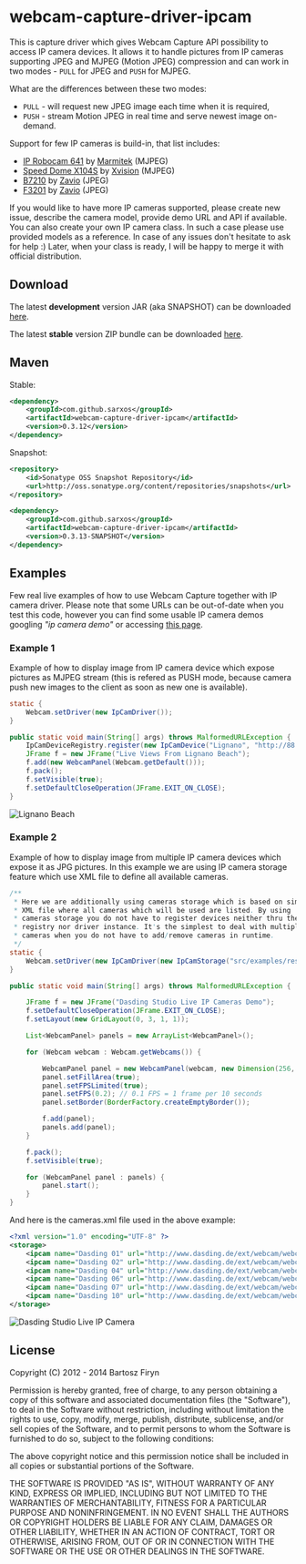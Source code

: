 # webcam-capture-driver-ipcam

This is capture driver which gives Webcam Capture API possibility to
access IP camera devices. It allows it to
handle pictures from IP cameras supporting JPEG and MJPEG (Motion JPEG) compression
and can work in two modes - ```PULL``` for JPEG and ```PUSH``` for MJPEG.

What are the differences between these two modes:

* ```PULL``` - will request new JPEG image each time when it is required,
* ```PUSH``` - stream Motion JPEG in real time and serve newest image on-demand.

Support for few IP cameras is build-in, that list includes:

* [IP Robocam 641](http://www.marmitek.com/en/product-details/home-automation-security/ip-cameras/ip-robocam-641.php) by [Marmitek](http://www.marmitek.com/) (MJPEG)
* [Speed Dome X104S](http://www.ipcctv.com/product.php?xProd=10&xSec=26) by [Xvision](http://www.ipcctv.com/) (MJPEG)
* [B7210](http://www.zavio.com/product.php?id=45) by [Zavio](http://www.zavio.com/) (JPEG)
* [F3201](http://www.zavio.com/product.php?id=28) by [Zavio](http://www.zavio.com/) (JPEG)

If you would like to have more IP cameras supported, please create new issue, describe the camera
model, provide demo URL and API if available. You can also create your own IP camera class. In such 
a case please use provided models as a reference. In case of any issues don't hesitate to ask for
help :) Later, when your class is ready, I will be happy to merge it with official distribution.


## Download

The latest **development** version JAR (aka SNAPSHOT) can be downloaded [here](https://oss.sonatype.org/service/local/artifact/maven/redirect?r=snapshots&g=com.github.sarxos&a=webcam-capture-driver-ipcam&v=0.3.13-SNAPSHOT).

The latest **stable** version ZIP bundle can be downloaded [here](http://repo.sarxos.pl/maven2/com/github/sarxos/webcam-capture-driver-ipcam/0.3.12/webcam-capture-driver-ipcam-0.3.12-dist.zip).

## Maven

Stable:

```xml
<dependency>
	<groupId>com.github.sarxos</groupId>
	<artifactId>webcam-capture-driver-ipcam</artifactId>
	<version>0.3.12</version>
</dependency>
```

Snapshot:

```xml
<repository>
    <id>Sonatype OSS Snapshot Repository</id>
    <url>http://oss.sonatype.org/content/repositories/snapshots</url>
</repository>
```
```xml
<dependency>
    <groupId>com.github.sarxos</groupId>
    <artifactId>webcam-capture-driver-ipcam</artifactId>
    <version>0.3.13-SNAPSHOT</version>
</dependency>
```

## Examples

Few real live examples of how to use Webcam Capture together with IP camera driver.
Please note that some URLs can be out-of-date when you test this code, however you
can find some usable IP camera demos googling _"ip camera demo"_ or accessing 
[this page](http://www.axis.com/solutions/video/gallery.htm).

### Example 1

Example of how to display image from IP camera device which expose pictures 
as MJPEG stream (this is refered as PUSH mode, because camera push new images 
to the client as soon as new one is available).

```java
static {
	Webcam.setDriver(new IpCamDriver());
}

public static void main(String[] args) throws MalformedURLException {
	IpCamDeviceRegistry.register(new IpCamDevice("Lignano", "http://88.37.116.138/mjpg/video.mjpg", IpCamMode.PUSH));
	JFrame f = new JFrame("Live Views From Lignano Beach");
	f.add(new WebcamPanel(Webcam.getDefault()));
	f.pack();
	f.setVisible(true);
	f.setDefaultCloseOperation(JFrame.EXIT_ON_CLOSE);
}
```

![Lignano Beach](https://raw.github.com/sarxos/webcam-capture/master/webcam-capture-drivers/webcam-capture-driver-ipcam/src/etc/resources/lignano-beach.png "Lignano Beach")

### Example 2

Example of how to display image from multiple IP camera devices which expose 
it as JPG pictures. In this example we are using IP camera storage feature which
use XML file to define all available cameras.

```java
/**
 * Here we are additionally using cameras storage which is based on simple
 * XML file where all cameras which will be used are listed. By using
 * cameras storage you do not have to register devices neither thru the
 * registry nor driver instance. It's the simplest to deal with multiple
 * cameras when you do not have to add/remove cameras in runtime.
 */
static {
	Webcam.setDriver(new IpCamDriver(new IpCamStorage("src/examples/resources/cameras.xml")));
}

public static void main(String[] args) throws MalformedURLException {

	JFrame f = new JFrame("Dasding Studio Live IP Cameras Demo");
	f.setDefaultCloseOperation(JFrame.EXIT_ON_CLOSE);
	f.setLayout(new GridLayout(0, 3, 1, 1));

	List<WebcamPanel> panels = new ArrayList<WebcamPanel>();

	for (Webcam webcam : Webcam.getWebcams()) {

		WebcamPanel panel = new WebcamPanel(webcam, new Dimension(256, 144), false);
		panel.setFillArea(true);
		panel.setFPSLimited(true);
		panel.setFPS(0.2); // 0.1 FPS = 1 frame per 10 seconds
		panel.setBorder(BorderFactory.createEmptyBorder());

		f.add(panel);
		panels.add(panel);
	}

	f.pack();
	f.setVisible(true);

	for (WebcamPanel panel : panels) {
		panel.start();
	}
}
```

And here is the cameras.xml file used in the above example:

```xml
<?xml version="1.0" encoding="UTF-8" ?> 
<storage>
	<ipcam name="Dasding 01" url="http://www.dasding.de/ext/webcam/webcam770.php?cam=1" />
	<ipcam name="Dasding 02" url="http://www.dasding.de/ext/webcam/webcam770.php?cam=2" />
	<ipcam name="Dasding 04" url="http://www.dasding.de/ext/webcam/webcam770.php?cam=4" />
	<ipcam name="Dasding 06" url="http://www.dasding.de/ext/webcam/webcam770.php?cam=6" />
	<ipcam name="Dasding 07" url="http://www.dasding.de/ext/webcam/webcam770.php?cam=7" />
	<ipcam name="Dasding 10" url="http://www.dasding.de/ext/webcam/webcam770.php?cam=10" />
</storage>
```

![Dasding Studio Live IP Camera](https://raw.github.com/sarxos/webcam-capture/master/webcam-capture-drivers/webcam-capture-driver-ipcam/src/etc/resources/dasding-live.png "Dasding Studio Live IP Camera")

## License

Copyright (C) 2012 - 2014 Bartosz Firyn

Permission is hereby granted, free of charge, to any person obtaining a copy of this software and associated documentation files (the "Software"), to deal in the Software without restriction, including without limitation the rights to use, copy, modify, merge, publish, distribute, sublicense, and/or sell copies of the Software, and to permit persons to whom the Software is furnished to do so, subject to the following conditions:

The above copyright notice and this permission notice shall be included in all copies or substantial portions of the Software.

THE SOFTWARE IS PROVIDED "AS IS", WITHOUT WARRANTY OF ANY KIND, EXPRESS OR IMPLIED, INCLUDING BUT NOT LIMITED TO THE WARRANTIES OF MERCHANTABILITY, FITNESS FOR A PARTICULAR PURPOSE AND NONINFRINGEMENT. IN NO EVENT SHALL THE AUTHORS OR COPYRIGHT HOLDERS BE LIABLE FOR ANY CLAIM, DAMAGES OR OTHER LIABILITY, WHETHER IN AN ACTION OF CONTRACT, TORT OR OTHERWISE, ARISING FROM, OUT OF OR IN CONNECTION WITH THE SOFTWARE OR THE USE OR OTHER DEALINGS IN THE SOFTWARE.

